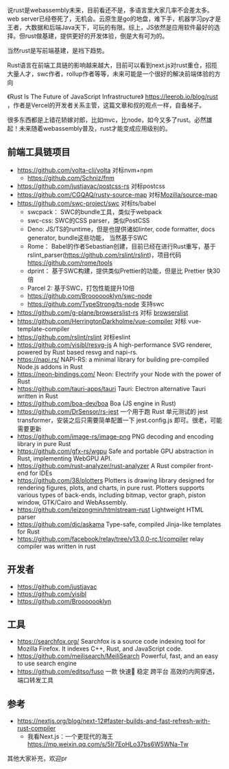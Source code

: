 说rust是webassembly未来，目前看还不是，多语言里大家几率不会差太多。web server已经卷死了，无机会。云原生是go的地盘，难下手，机器学习py才是王者，大数据和后端Java天下，可玩的有限。综上，JS依然是应用软件最好的选择。但rust做基建，提供更好的开发体验，倒是大有可为的。

当然rust是写前端基建，是裆下趋势。 

Rust语言在前端工具链的影响越来越大，目前可以看到next.js对rust重仓，招揽大量人才，swc作者，rollup作者等等，未来可能是一个很好的解决前端体验的方向

《Rust Is The Future of JavaScript Infrastructure》  https://leerob.io/blog/rust  ，作者是Vercel的开发者关系主管，这篇文章和叔的观点一样，自备梯子。

很多东西都是上错花轿嫁对郎，比如mvc，比node，如今又多了rust。必然雄起！未来随着webassembly普及，rust才能变成应用级别的。

## 前端工具链项目

- https://github.com/volta-cli/volta 对标nvm+npm
    - https://github.com/Schniz/fnm
- https://github.com/justjavac/postcss-rs  对标postcss
- https://github.com/CGQAQ/rusty-source-map 对标[Mozilla/source-map](https://github.com/mozilla/source-map)
- https://github.com/swc-project/swc  对标ts/babel
    - swcpack： SWC的bundle工具，类似于webpack
    - swc-css: SWC的CSS parser，类似PostCSS
    - Deno: JS/TS的runtime，但是也提供诸如linter, code formatter, docs generator, bundle这些功能， 当然基于SWC
    - Rome： Babel的作者Sebastian创建，目前已经在进行Rust重写，基于rslint_parser(https://github.com/rslint/rslint)，项目代码 https://github.com/rome/tools
    - dprint： 基于SWC构建，提供类似Prettier的功能，但是比 Prettier 快30倍
    - Parcel 2: 基于SWC，打包性能提升10倍
    - https://github.com/Brooooooklyn/swc-node
    - https://github.com/TypeStrong/ts-node 支持swc
- https://github.com/g-plane/browserslist-rs 对标 [browserslist](https://github.com/browserslist/browserslist)
- https://github.com/HerringtonDarkholme/vue-compiler 对标 vue-template-compiler
- https://github.com/rslint/rslint 对标eslint
- https://github.com/yisibl/resvg-js  A high-performance SVG renderer, powered by Rust based resvg and napi-rs.
- https://napi.rs/ NAPI-RS: a minimal library for building pre-compiled Node.js addons in Rust 
- https://neon-bindings.com/ Neon: Electrify your Node with the power of Rust 
- https://github.com/tauri-apps/tauri Tauri: Electron alternative Tauri written in Rust
- https://github.com/boa-dev/boa  Boa (JS engine in Rust)
- https://github.com/DrSensor/rs-jest 一个用于跑 Rust 单元测试的 jest transformer，安装之后只需要简单配置一下 jest.config.js 即可。很老，可能需要更新
- https://github.com/image-rs/image-png PNG decoding and encoding library in pure Rust
- https://github.com/gfx-rs/wgpu Safe and portable GPU abstraction in Rust, implementing WebGPU API.
- https://github.com/rust-analyzer/rust-analyzer A Rust compiler front-end for IDEs
- https://github.com/38/plotters Plotters is drawing library designed for rendering figures, plots, and charts, in pure rust. Plotters supports various types of back-ends, including bitmap, vector graph, piston window, GTK/Cairo and WebAssembly.
- https://github.com/leizongmin/htmlstream-rust Lightweight HTML parser
- https://github.com/djc/askama Type-safe, compiled Jinja-like templates for Rust
- https://github.com/facebook/relay/tree/v13.0.0-rc.1/compiler relay compiler was written in rust

## 开发者

- https://github.com/justjavac
- https://github.com/yisibl
- https://github.com/Brooooooklyn

## 工具

- https://searchfox.org/  Searchfox is a source code indexing tool for Mozilla Firefox. It indexes C++, Rust, and JavaScript code. 
- https://github.com/meilisearch/MeiliSearch  Powerful, fast, and an easy to use search engine
- https://github.com/editso/fuso   一款 快速🚀 稳定 跨平台 高效的内网穿透，端口转发工具

## 参考

- https://nextjs.org/blog/next-12#faster-builds-and-fast-refresh-with-rust-compiler
  - 我看Next.js：一个更现代的海王 https://mp.weixin.qq.com/s/5Ir7EoHLo37bs6W5WNa-Tw

其他大家补充，欢迎pr
